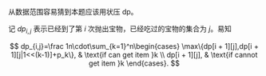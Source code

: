 从数据范围容易猜到本题应该用状压 dp。

记 $dp_{i,j}$ 表示已经到了第 $i$ 次抛出宝物，已经吃过的宝物的集合为 $j$。易知

$$
dp_{i,j}=\frac 1n\cdot\sum_{k=1}^n\begin{cases} 
\max\{dp[i + 1][j],dp[i + 1][j|1<<(k-1)]+p_k\},  & \text{if can get item }k \\
dp[i + 1][j], & \text{if cannot get item }k 
\end{cases}.
$$